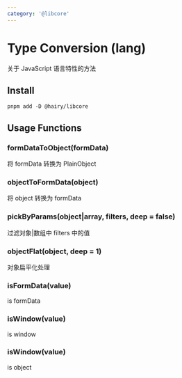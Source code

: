 ```yaml
---
category: '@libcore'
---
```

# Type Conversion (lang)

关于 JavaScript 语言特性的方法

## Install

```
pnpm add -D @hairy/libcore
```

## Usage Functions

### formDataToObject(formData)

将 formData 转换为 PlainObject

### objectToFormData(object)

将 object 转换为 formData

### pickByParams(object|array, filters, deep = false)

过滤对象|数组中 filters 中的值

### objectFlat(object, deep = 1)

对象扁平化处理

### isFormData(value)

is formData

### isWindow(value)

is window

### isWindow(value)

is object